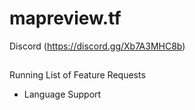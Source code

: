 # mapreview.tf
Discord (https://discord.gg/Xb7A3MHC8b)

##
Running List of Feature Requests
* Language Support
